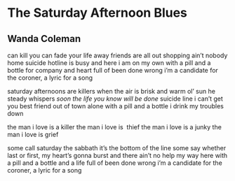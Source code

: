 # The Saturday Afternoon Blues
## Wanda Coleman
can kill you
can fade your life away
friends are all out shopping
ain’t nobody home
suicide hotline is busy
and here i am on my own
with a pill and a bottle for company
and heart full of been done wrong
i’m a candidate for the coroner, a lyric for a song

saturday afternoons are killers
when the air is brisk and warm
ol’ sun he steady whispers
 _soon the life you know will be done_
suicide line i can’t get you
best friend out of town
alone with a pill and a bottle
i drink my troubles down

the man i love is a killer
the man i love is  thief
the man i love is a junky
the man i love is grief

some call saturday the sabbath
it’s the bottom of the line some say
whether last or first, my heart’s gonna burst
and there ain’t no help my way
here with a pill and a bottle
and a life full of been done wrong
i’m a candidate for the coroner, a lyric
for a song